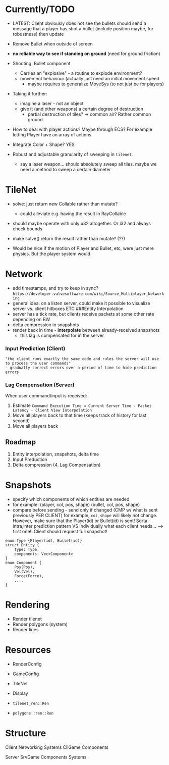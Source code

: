 # Currently/TODO
- LATEST: Client obviously does not see the bullets
    should send a message that a player has shot a bullet (include position maybe, for robustness)
    then update 

- Remove Bullet when outside of screen
- **no reliable way to see if standing on ground** (need for ground friction)

- Shooting: Bullet component
    - Carries an "explosive" - a routine to explode environment?
    - movement behaviour (actually just need an initial movement speed
        - maybe requires to generalize MoveSys (to not just be for players)
- Taking it further:
    - imagine a laser - not an object
    - give it (and other weapons) a certain degree of destruction
        - partial destruction of tiles? -> common air? Rather common ground.

- How to deal with player actions? Maybe through ECS? For example letting Player have an array of actions

- Integrate Color + Shape? YES

- Robust and adjustable granularity of sweeping in `tilenet`.
     - say a laser weapon... should absolutely sweep all tiles.
       maybe we need a method to sweep a certain diameter


# TileNet
- solve: just return new Collable rather than mutate?
  - could alleviate e.g. having the result in RayCollable
- should maybe operate with only u32 altogether. Or i32 and always check bounds
- make solve() return the result rather than mutate? (??)

- Would be nice if the motion of Player and Bullet, etc, were just mere physics.
        But the player system would 

# Network
- add timestamps, and try to keep in sync?
`https://developer.valvesoftware.com/wiki/Source_Multiplayer_Networking`
- general idea: on a listen server, could make it possible to visualize server vs. client hitboxes ETC
###Entity Interpolation
- server has a tick rate, but clients receive packets at some other rate depending on BW
- delta compression in snapshots
- render back in time - **interpolate** between already-received snapshots
    - this lag is compensated for in the server
### Input Prediction (Client)
    "the client runs exactly the same code and rules the server will use to process the user commands"
    - gradually correct errors over a period of time to hide prediction errors
### Lag Compensation (Server)
When user command/input is received:
 1. Estimate `Command Execution Time = Current Server Time - Packet Latency - Client View Interpolation`
 2. Move all players back to that time (keeps track of history for last second)
 3. Move all players back

## Roadmap
1. Entity interpolation, snapshots, delta time
2. Input Preduction
3. Delta compression
(4. Lag Compensation)

# Snapshots
- specify which components of which entities are needed
- for example:
     (player, col, pos, shape)
     (bullet, col, pos, shape)
- compare before sending - send only if changed (CMP w/ what is sent previously PER CLIENT)
     for example, `col`, `shape` will likely not change.
     However, make sure that the Player(id) or Bullet(id) is sent!
 Sorta intra,inter prediction pattern VS Individually what each client needs...
        --> first one!! Client should request full snapshot!
```
enum Type {Player(id), Bullet(id)}
struct Entity {
    type: Type,
    components: Vec<Component>
}
enum Component {
    Pos(Pos),
    Vel(Vel),
    Force(Force),
    ....
}
```

# Rendering
 - Render tilenet 
 - Render polygons (system)
 - Render lines

# Resources
  - RenderConfig
  - GameConfig
  - TileNet
  - Display

  - `tilenet_ren::Ren`
  - `polygons::ren::Ren`


# Structure
Client
  Networking
  Systems
  CliGame
    Components

Server
  SrvGame
    Components
  Systems


